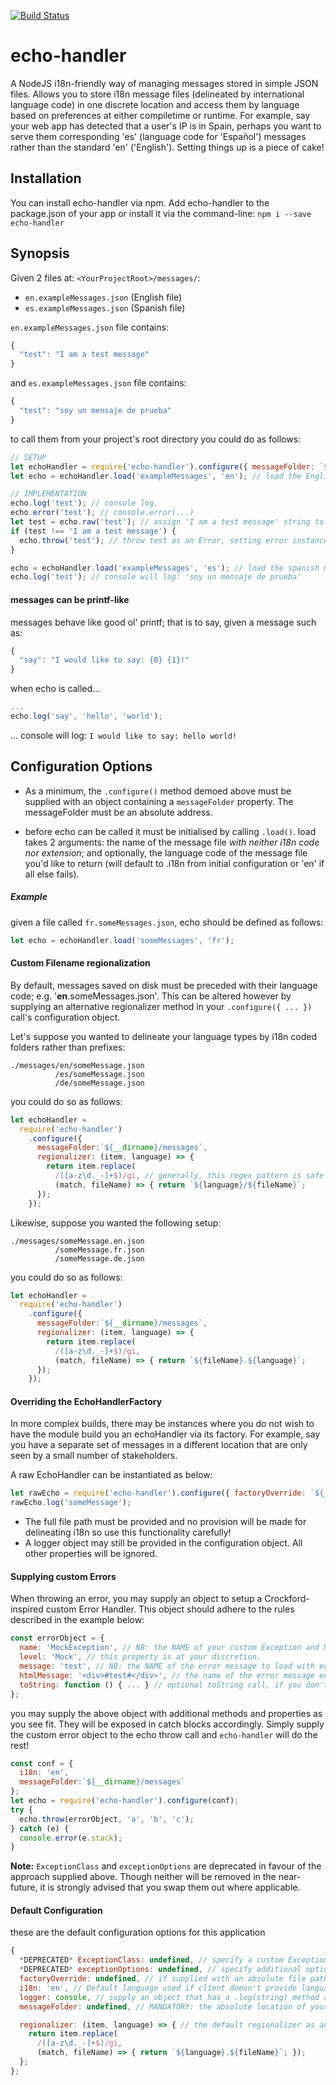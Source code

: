 [![Build Status](https://travis-ci.org/jaysaurus/echo-handler.svg?branch=master)](https://travis-ci.org/jaysaurus/echo-handler)

# echo-handler
A NodeJS i18n-friendly way of managing messages stored in simple JSON files.  Allows you to store i18n message files (delineated by international language code) in one discrete location and access them by language based on preferences at either compiletime or runtime.  For example, say your web app has detected that a user's IP is in Spain, perhaps you want to serve them corresponding 'es' (language code for 'Español') messages rather than the standard 'en' ('English').  Setting things up is a piece of cake!

## Installation
You can install echo-handler via npm.
Add echo-handler to the package.json of your app or install it via the command-line: `npm i --save echo-handler`

## Synopsis
Given 2 files at: `<YourProjectRoot>/messages/`:

- `en.exampleMessages.json` (English file)
- `es.exampleMessages.json` (Spanish file)

`en.exampleMessages.json` file contains:
```javascript
{
  "test": "I am a test message"
}
```
and `es.exampleMessages.json` file contains:
```javascript
{
  "test": "soy un mensaje de prueba"
}
```
to call them from your project's root directory you could do as follows:
```javascript
// SETUP
let echoHandler = require('echo-handler').configure({ messageFolder: `${__dirname}/messages` });
let echo = echoHandler.load('exampleMessages', 'en'); // load the English message set

// IMPLEMENTATION
echo.log('test'); // console log,
echo.error('test'); // console.error(...)
let test = echo.raw('test'); // assign 'I am a test message' string to the `test` variable
if (test !== 'I am a test message') {
  echo.throw('test'); // throw test as an Error, setting error instance's .message equal to 'I am a test message'
}

echo = echoHandler.load('exampleMessages', 'es'); // load the spanish message set
echo.log('test'); // console will log: 'soy un mensaje de prueba'
```

#### messages can be printf-like
messages behave like good ol' printf; that is to say, given a message such as:
```javascript
{
  "say": "I would like to say: {0} {1}!"
}
```
when echo is called...
```javascript
...
echo.log('say', 'hello', 'world');
```
... console will log:
`I would like to say: hello world!`

## Configuration Options
- As a minimum, the `.configure()` method demoed above must be supplied with an object containing a `messageFolder` property.  The messageFolder must be an absolute address.

- before echo can be called it must be initialised by calling `.load()`.  load takes 2 arguments: the name of the message file *with neither i18n code nor extension*; and optionally, the language code of the message file you'd like to return (will default to .i18n from initial configuration or 'en' if all else fails).

##### Example
given a file called `fr.someMessages.json`, echo should be defined as follows:
```javascript
let echo = echoHandler.load('someMessages', 'fr');
```

#### Custom Filename regionalization
By default, messages saved on disk must be preceded with their language code; e.g. '**en**.someMessages.json'.  This can be altered however by supplying an alternative regionalizer method in your `.configure({ ... })` call's configuration object.

Let's suppose you wanted to delineate your language types by i18n coded folders rather than prefixes:
```
./messages/en/someMessage.json
          /es/someMessage.json
          /de/someMessage.json
```
you could do so as follows:
```javascript
let echoHandler =
  require('echo-handler')
    .configure({
      messageFolder:`${__dirname}/messages`,
      regionalizer: (item, language) => {
        return item.replace(
          /([a-z\d._-]+$)/gi, // generally, this regex pattern is safe enough for most use-cases.
          (match, fileName) => { return `${language}/${fileName}`;
      });
    });
```

Likewise, suppose you wanted the following setup:
```
./messages/someMessage.en.json
          /someMessage.fr.json
          /someMessage.de.json
```
you could do so as follows:
```javascript
let echoHandler =
  require('echo-handler')
    .configure({
      messageFolder:`${__dirname}/messages`,
      regionalizer: (item, language) => {
        return item.replace(
          /([a-z\d._-]+$)/gi,
          (match, fileName) => { return `${fileName}.${language}`;
      });
    });
```
#### Overriding the EchoHandlerFactory
In more complex builds, there may be instances where you do not wish to have the module build you an echoHandler via its factory. For example, say you have a separate set of messages in a different location that are only seen by a small number of stakeholders.

A raw EchoHandler can be instantiated as below:
```javascript
let rawEcho = require('echo-handler').configure({ factoryOverride: `${__dirname}/otherFolder/en.someExampleMessages.json` });
rawEcho.log('someMessage');
```
- The full file path must be provided and no provision will be made for delineating i18n so use this functionality carefully!
- A logger object may still be provided in the configuration object.  All other properties will be ignored.

#### Supplying custom Errors
When throwing an error, you may supply an object to setup a Crockford-inspired custom Error Handler.  This object should adhere to the rules described in the example below:

```javascript
const errorObject = {
  name: 'MockException', // NB: the NAME of your custom Exception and NOT the name of your error message!
  level: 'Mock', // this property is at your discretion.
  message: 'test', // NB: the NAME of the error message to load with echo-handler!
  htmlMessage: '<div>#test#</div>', // the name of the error message encapsulated in "#" tags will be replaced with the desired echo-handler error message.  You may use the #placeHolder# variable multiple times in an htmlMessage should you wish.
  toString: function () { ... } // optional toString call, if you don't supply, it'll defer to the default Error object;  
};
```
you may supply the above object with additional methods and properties as you see fit.  They will be exposed in catch blocks accordingly.  Simply supply the custom error object to the echo throw call and `echo-handler` will do the rest!

```javascript
const conf = {
  i18n: 'en',
  messageFolder:`${__dirname}/messages`
};
let echo = require('echo-handler').configure(conf);
try {
  echo.throw(errorObject, 'a', 'b', 'c');
} catch (e) {
  console.error(e.stack);
}
```
**Note:** `ExceptionClass` and `exceptionOptions` are deprecated in favour of the approach supplied above.  Though neither will be removed in the near-future, it is strongly advised that you swap them out where applicable.

#### Default Configuration
these are the default configuration options for this application
```javascript
{
  *DEPRECATED* ExceptionClass: undefined, // specify a custom Exception class to throw in place of the default JS Error class. The first option of which MUST be the string message from the echo-handler
  *DEPRECATED* exceptionOptions: undefined, // specify additional options for the ExceptionClass here.
  factoryOverride: undefined, // if supplied with an absolute file path, this will allow you to return a new instance of Echo-Handler, see above.
  i18n: 'en', // Default language used if client doesn't provide language code. Will also try to set echo-handler's own messages to that language (PLEASE FORK AND ADD MESSAGES!)    
  logger: console, // supply an object that has a .log(string) method and .error(string) method; echo.log() and echo.error() will use that object instead of console.
  messageFolder: undefined, // MANDATORY: the absolute location of your message files

  regionalizer: (item, language) => { // the default regionalizer as an aide to understanding.
    return item.replace(
      /([a-z\d._-]+$)/gi,
      (match, fileName) => { return `${language}.${fileName}`; });
  };
};
```
